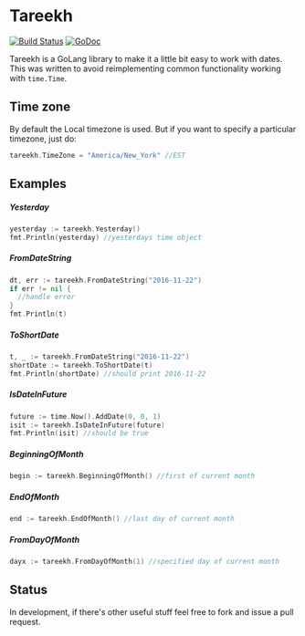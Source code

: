# Tareekh
[![Build Status](https://travis-ci.org/peanut-labs/tareekh.svg?branch=master)](https://travis-ci.org/peanut-labs/tareekh)
[![GoDoc](https://godoc.org/github.com/peanut-labs/tareekh?status.svg)](https://godoc.org/github.com/peanut-labs/tareekh)

Tareekh is a GoLang library to make it a little bit easy to work with dates. This was written to avoid reimplementing common functionality working with `time.Time`. 

## Time zone
By default the Local timezone is used. But if you want to specify a particular timezone, just do:

```go
tareekh.TimeZone = "America/New_York" //EST
```

## Examples

##### Yesterday

```go
yesterday := tareekh.Yesterday()
fmt.Println(yesterday) //yesterdays time object
```

##### FromDateString

```go
dt, err := tareekh.FromDateString("2016-11-22")
if err != nil {
  //handle error
}
fmt.Println(t)
```

##### ToShortDate

```go
t, _ := tareekh.FromDateString("2016-11-22")
shortDate := tareekh.ToShortDate(t)
fmt.Println(shortDate) //should print 2016-11-22
```


##### IsDateInFuture
```go
future := time.Now().AddDate(0, 0, 1)
isit := tareekh.IsDateInFuture(future)
fmt.Println(isit) //should be true
```

##### BeginningOfMonth
```go
begin := tareekh.BeginningOfMonth() //first of current month
```

##### EndOfMonth
```go
end := tareekh.EndOfMonth() //last day of current month
```

##### FromDayOfMonth
```go
dayx := tareekh.FromDayOfMonth(1) //specified day of current month
```


## Status

In development, if there's other useful stuff feel free to fork and issue a pull request.
